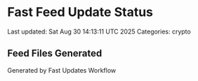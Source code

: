# Fast Feed Update Status
Last updated: Sat Aug 30 14:13:11 UTC 2025
Categories: crypto

## Feed Files Generated

Generated by Fast Updates Workflow

